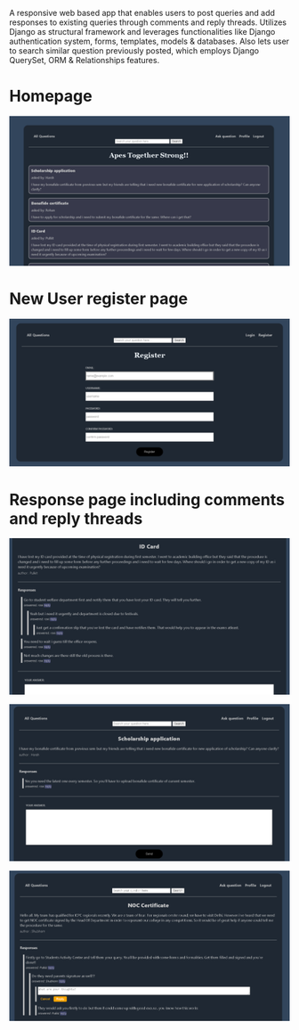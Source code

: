 A responsive web based app that enables users to post queries and add responses to existing queries through comments and reply threads.
Utilizes Django as structural framework and leverages functionalities like Django authentication system, forms, templates, models & databases.
Also lets user to search similar question previously posted, which employs Django QuerySet, ORM & Relationships features.

# Homepage
![alt text](https://github.com/brutephorce/Apes-together-strong/blob/main/App%20imgs/Screenshot%202021-08-01%20113249.png?raw=true)

# New User register page
![alt text](https://github.com/brutephorce/Apes-together-strong/blob/main/App%20imgs/Screenshot%202021-08-01%20113454.png?raw=true)

# Response page including comments and reply threads
![alt text](https://github.com/brutephorce/Apes-together-strong/blob/main/App%20imgs/Screenshot%202021-08-01%20113607.png?raw=true)


![alt text](https://github.com/brutephorce/Apes-together-strong/blob/main/App%20imgs/Screenshot%202021-08-01%20113643.png?raw=true)


![alt text](https://github.com/brutephorce/Apes-together-strong/blob/main/App%20imgs/Screenshot%202021-08-01%20113715.png?raw=true)


